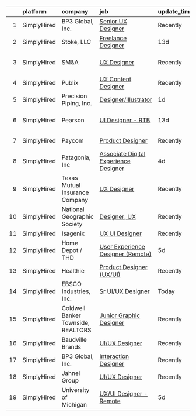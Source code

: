 

|    | platform    | company                            | job                                                                                                                                           | update_time   | location                     |
|---:|:------------|:-----------------------------------|:----------------------------------------------------------------------------------------------------------------------------------------------|:--------------|:-----------------------------|
|  1 | SimplyHired | BP3 Global, Inc.                   | [Senior UX Designer](https://www.simplyhired.com/job/DE7ht_xZmPhYg67iLFqz-9cnwnTxzPrqQ5VxqYxc91r1dT1S8WtRVg?q=ux+designer)                    | Recently      | Austin, TX                   |
|  2 | SimplyHired | Stoke, LLC                         | [Freelance Designer](https://www.simplyhired.com/job/zC6AD068LoYQegunCi1lTNy4UlwHy1efd0HK7pRZgxf9XH3EPdQvZQ?q=ux+designer)                    | 13d           | Salem, UT                    |
|  3 | SimplyHired | SM&A                               | [UX Designer](https://www.simplyhired.com/job/TzhjD3T3D3efB80un8SBy3gAdAz_XmE8BefzSkjlQM1RRm2ql2yCqg?q=ux+designer)                           | Recently      | United States +4 locations   |
|  4 | SimplyHired | Publix                             | [UX Content Designer](https://www.simplyhired.com/job/kMiJ9NKq7cmSo94dEiFZXMYDr5SqyW9HeWhx11b4kHkYDwlJLedX7g?q=ux+designer)                   | Recently      | Lakeland, FL                 |
|  5 | SimplyHired | Precision Piping, Inc.             | [Designer/Illustrator](https://www.simplyhired.com/job/wLVV72CyaqtOpSyCwvAxBPO49abx1o59n_m3nXM-JZ7nS9_vZdE42Q?q=ux+designer)                  | 1d            | Remote                       |
|  6 | SimplyHired | Pearson                            | [UI Designer - RTB](https://www.simplyhired.com/job/3s8tNmfO3DmyvESSRBD_K6IleEnbkiq7cjks5IzdUb-_BmicYSjshw?q=ux+designer)                     | 13d           | Des Moines, IA +51 locations |
|  7 | SimplyHired | Paycom                             | [Product Designer](https://www.simplyhired.com/job/sTicsWpEbBaN_PDIYOQLlIPFYVeVVEqPog0YzBBQapUXHdf-2SKMxQ?q=ux+designer)                      | Recently      | Oklahoma City, OK            |
|  8 | SimplyHired | Patagonia, Inc                     | [Associate Digital Experience Designer](https://www.simplyhired.com/job/bwo-A6cu0luJKi8lpd6jInlxsRJ_mxlTMLV0YMcWmnfeFvHW5vbT8A?q=ux+designer) | 4d            | Remote                       |
|  9 | SimplyHired | Texas Mutual Insurance Company     | [UX Designer](https://www.simplyhired.com/job/xRfLX1J_huOYJ2ac9N-nG-Hb7T-_VghDwKkOxNujI0nvtM1nn1poag?q=ux+designer)                           | Recently      | Austin, TX                   |
| 10 | SimplyHired | National Geographic Society        | [Designer, UX](https://www.simplyhired.com/job/AcXhbHTwB0bLA8e_dNWXzySwptcIR4ncpJ0NgLaQG45NhayynKyMMg?q=ux+designer)                          | Recently      | Remote                       |
| 11 | SimplyHired | Isagenix                           | [UX UI Designer](https://www.simplyhired.com/job/T4curWSneVb2kCAvlBtTyLAtNndPOj8j5NIu1WTfkqg1fCUQajybsw?q=ux+designer)                        | Recently      | Gilbert, AZ                  |
| 12 | SimplyHired | Home Depot / THD                   | [User Experience Designer (Remote)](https://www.simplyhired.com/job/iUvcApyyknwFWqOlPKPeJUbzOE00F7R7i1Msg5ikBjZL-uZm-xwn_A?q=ux+designer)     | 5d            | Atlanta, GA                  |
| 13 | SimplyHired | Healthie                           | [Product Designer (UX/UI)](https://www.simplyhired.com/job/ZJ3st8YETEnuv-9B-9gbbI9sLCXCnRp5NfvrZBG3dmSji_3--w_DMw?q=ux+designer)              | Recently      | New York, NY                 |
| 14 | SimplyHired | EBSCO Industries, Inc.             | [Sr UI/UX Designer](https://www.simplyhired.com/job/q7Y2maeHK97b_9dX3pMCM82jJGZGlrWJ2ZGkJsy_BdHervgLVX0UiA?q=ux+designer)                     | Today         | Birmingham, AL               |
| 15 | SimplyHired | Coldwell Banker Townside, REALTORS | [Junior Graphic Designer](https://www.simplyhired.com/job/uaFqHGLM2-zD-ximMI-AQQ0oRZ0O9TZK1Ki5VymmI9OrjY4XUCOziA?q=ux+designer)               | Recently      | Christiansburg, VA           |
| 16 | SimplyHired | Baudville Brands                   | [UI/UX Designer](https://www.simplyhired.com/job/WwDyOZBifLWoDOEQNIoJ0Snh4FjB0cRW6MwBdPft-SuQT-AYvEhbbQ?q=ux+designer)                        | Recently      | Grand Rapids, MI             |
| 17 | SimplyHired | BP3 Global, Inc.                   | [Interaction Designer](https://www.simplyhired.com/job/onzhmZpdbabsHyQ4w4Z4omq1ja9pzIQ6YcI3qqPPVduGGaEwxzv-zw?q=ux+designer)                  | Recently      | Austin, TX                   |
| 18 | SimplyHired | Jahnel Group                       | [UI/UX Designer](https://www.simplyhired.com/job/7-MAsQiy2KVA0Me0sbG9EIcuYoII2UuuWgiX86zzYBGkedYPDOneLA?q=ux+designer)                        | Recently      | Schenectady, NY              |
| 19 | SimplyHired | University of Michigan             | [UX/UI Designer - Remote](https://www.simplyhired.com/job/-7Lvrs5jNEzNC5wuplhPlAqvD14lrLkO4C8I-imd9z-pI6NA1d9YXQ?q=ux+designer)               | 5d            | Ann Arbor, MI                |